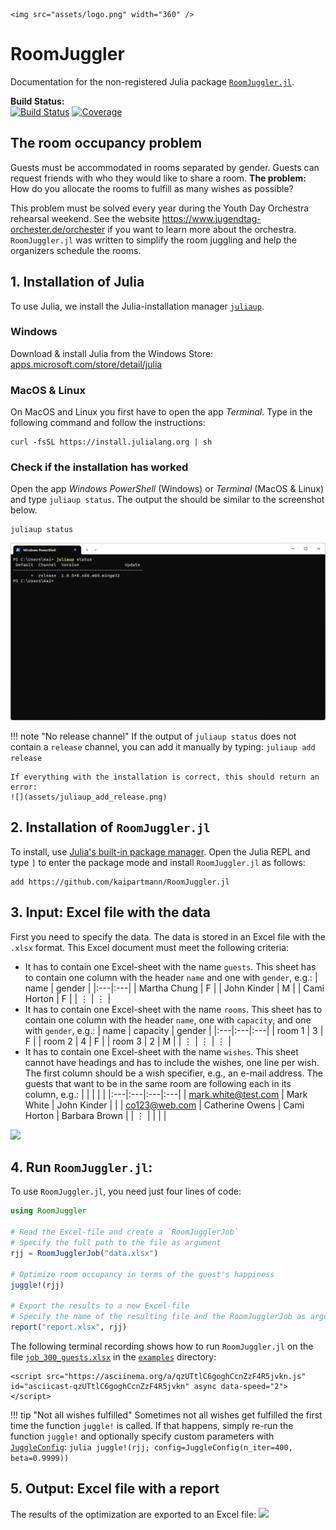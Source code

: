 ```@raw html
<img src="assets/logo.png" width="360" />
```
# RoomJuggler
Documentation for the non-registered Julia package [`RoomJuggler.jl`](https://github.com/kaipartmann/RoomJuggler.jl).

**Build Status:**\
[![Build Status](https://github.com/kaipartmann/RoomJuggler.jl/actions/workflows/CI.yml/badge.svg?branch=main)](https://github.com/kaipartmann/RoomJuggler.jl/actions/workflows/CI.yml?query=branch%3Amain) [![Coverage](https://codecov.io/gh/kaipartmann/RoomJuggler.jl/branch/main/graph/badge.svg)](https://codecov.io/gh/kaipartmann/RoomJuggler.jl)

## The room occupancy problem
Guests must be accommodated in rooms separated by gender. Guests can request friends with who they would like to share a room.
**The problem:** How do you allocate the rooms to fulfill as many wishes as possible?

This problem must be solved every year during the Youth Day Orchestra rehearsal weekend. See the website <https://www.jugendtag-orchester.de/orchester> if you want to learn more about the orchestra. `RoomJuggler.jl` was written to simplify the room juggling and help the organizers schedule the rooms.

## 1. Installation of Julia

To use Julia, we install the Julia-installation manager [`juliaup`](https://github.com/JuliaLang/juliaup).

### Windows
Download & install Julia from the Windows Store: [apps.microsoft.com/store/detail/julia](https://apps.microsoft.com/store/detail/julia/9NJNWW8PVKMN?hl=de-de&gl=de&rtc=1)

### MacOS & Linux
On MacOS and Linux you first have to open the app *Terminal*.
Type in the following command and follow the instructions:
```
curl -fsSL https://install.julialang.org | sh
```

### Check if the installation has worked

Open the app *Windows PowerShell* (Windows) or *Terminal* (MacOS & Linux) and type `juliaup status`. The output the should be similar to the screenshot below.

```
juliaup status
```
![](assets/juliaup_status.png)

!!! note "No release channel"
    If the output of `juliaup status` does not contain a `release` channel, you can add it manually by typing:
    ```
    juliaup add release
    ```

    If everything with the installation is correct, this should return an error:
    ![](assets/juliaup_add_release.png)

## 2. Installation of `RoomJuggler.jl`
To install, use [Julia's built-in package manager](https://docs.julialang.org/en/v1/stdlib/Pkg/). Open the Julia REPL and type `]` to enter the package mode and install `RoomJuggler.jl` as follows:
```
add https://github.com/kaipartmann/RoomJuggler.jl
```

## 3. Input: Excel file with the data
First you need to specify the data. The data is stored in an Excel file with the `.xlsx` format. This Excel document must meet the following criteria:
* It has to contain one Excel-sheet with the name `guests`. This sheet has to contain one column with the header `name` and one with `gender`, e.g.: 
| name | gender |
|:---|:---|
| Martha Chung | F |
| John Kinder | M |
| Cami Horton | F |
| $\vdots$ | $\vdots$ |
* It has to contain one Excel-sheet with the name `rooms`. This sheet has to contain one column with the header `name`, one with `capacity`, and one with `gender`, e.g.: 
| name | capacity | gender |
|:---|:---|:---|
| room 1 | 3 | F |
| room 2 | 4 | F |
| room 3 | 2 | M |
| $\vdots$ | $\vdots$ | $\vdots$ |
* It has to contain one Excel-sheet with the name `wishes`. This sheet cannot have headings and has to include the wishes, one line per wish. The first column should be a wish specifier, e.g., an e-mail address. The guests that want to be in the same room are following each in its column, e.g.:
| | | | |
|:---|:---|:---|:---|
| mark.white@test.com | Mark White      | John Kinder | |
| co123@web.com       | Catherine Owens | Cami Horton | Barbara Brown |
| $\vdots$ | | | |

![](assets/input.gif)

## 4. Run `RoomJuggler.jl`:

To use `RoomJuggler.jl`, you need just four lines of code:
```julia
using RoomJuggler

# Read the Excel-file and create a `RoomJugglerJob`
# Specify the full path to the file as argument
rjj = RoomJugglerJob("data.xlsx")

# Optimize room occupancy in terms of the guest's happiness
juggle!(rjj)

# Export the results to a new Excel-file
# Specify the name of the resulting file and the RoomJugglerJob as arguments
report("report.xlsx", rjj)
```

The following terminal recording shows how to run `RoomJuggler.jl` on the file [`job_300_guests.xlsx`](https://github.com/kaipartmann/RoomJuggler.jl/blob/main/examples/job_300_guests.xlsx) in the [`examples`](https://github.com/kaipartmann/RoomJuggler.jl/blob/main/examples) directory:
```@raw html
<script src="https://asciinema.org/a/qzUTtlC6goghCcnZzF4R5jvkn.js" id="asciicast-qzUTtlC6goghCcnZzF4R5jvkn" async data-speed="2"></script>
```

!!! tip "Not all wishes fulfilled"
    Sometimes not all wishes get fulfilled the first time the function `juggle!` is called.
    If that happens, simply re-run the function `juggle!` and optionally specify custom parameters with [`JuggleConfig`](@ref):
    ```julia
    juggle!(rjj; config=JuggleConfig(n_iter=400, beta=0.9999))
    ```

## 5. Output: Excel file with a report
The results of the optimization are exported to an Excel file:
![](assets/output.gif)


